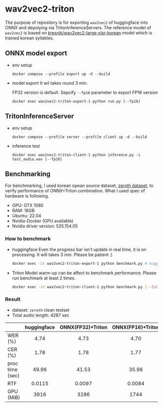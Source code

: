 # wav2vec2-triton

The purpose of repository is for exporting `wav2vec2` of huggingface into ONNX and depolying via TritonInferenceServers. The reference model of `wav2vec2` is based on 
[kresnik/wav2vec2-large-xlsr-korean](https://huggingface.co/kresnik/wav2vec2-large-xlsr-korean) model which is trained korean syllables.

## ONNX model export

- env setup
    ```
    docker compose --profile export up -d --build
    ```

- model export
    It wil takes round 3 min.

    FP32 version is default. Sepcify `--fp16` parameter to export FP16 version
    ```
    docker exec wav2vec2-triton-export-1 python run.py [--fp16]
    ```

## TritonInferenceServer

- env setup
    ```
    docker compose --profile server --profile client up -d --build
    ```
- inference test
    ```
    docker exec wav2vec2-triton-client-1 python inference.py -i test_audio.wav [--fp16]
    ```


## Benchmarking
For benchmarking, I used korean opean source dataset, [zeroth dataset](https://www.openslr.org/40/), to verify performance of ONNX+Triton combination. What I used spec of hardware is following.
- GPU: GTX 1080
- RAM: 16GB
- Ubuntu: 22.04
- Nvidia-Docker (GPU available)
- Nvidia driver version: 535.154.05

### How to benchmark
- huggingface
    Even the progress bar isn't update in real time, it is on processing. It will takes 3 min. Please be patient :)
    ```bash
    docker exec -it wav2vec2-triton-export-1 python benchmark.py # huggingface benchmark
    ```
- Triton 
    Model warm-up can be affect to benchmark performance. Please run benchmark at least 2 times.
    ```bash
    docker exec -it wav2vec2-triton-client-1 python benchmark.py [--fp16] # triton benchmark
    ```

### Result
- dataset: `zeroth` clean testset
- Total audio length: 4287 sec

||huggingface|ONNX(FP32)+Triton|ONNX(FP16)+Triton
|:---|:---:|:---:|:---:|
|WER (%)|4.74|4.73|4.70|
|CER (%)|1.78|1.78|1.77|
|proc time (sec)|49.96|41.53|35.98|
|RTF|0.0115|0.0097|0.0084|
|GPU (MiB)|3916|3286|1744|